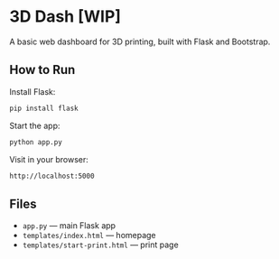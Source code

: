# 3D Dash **[WIP]**

A basic web dashboard for 3D printing, built with Flask and Bootstrap.

## How to Run

Install Flask:
```bash
pip install flask
```

Start the app:
```bash
python app.py
```

Visit in your browser:
```bash
http://localhost:5000
```

## Files

- `app.py` — main Flask app  
- `templates/index.html` — homepage  
- `templates/start-print.html` — print page
